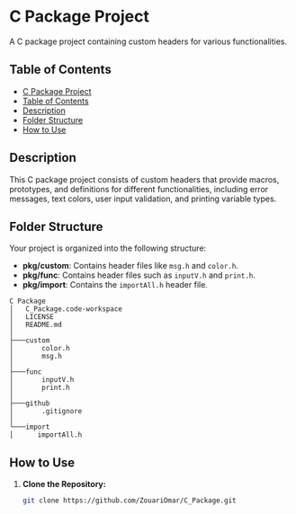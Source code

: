 # C Package Project

A C package project containing custom headers for various functionalities.

## Table of Contents
  - [C Package Project](#c-package-project)
  - [Table of Contents](#table-of-contents)
  - [Description](#description)
  - [Folder Structure](#folder-structure)
  - [How to Use](#how-to-Use)

## Description

This C package project consists of custom headers that provide macros, prototypes, and definitions for different functionalities, including error messages, text colors, user input validation, and printing variable types.

## Folder Structure

Your project is organized into the following structure:

- **pkg/custom**: Contains header files like `msg.h` and `color.h`.
- **pkg/func**: Contains header files such as `inputV.h` and `print.h`.
- **pkg/import**: Contains the `importAll.h` header file.

```plaintext
C Package
│   C_Package.code-workspace
│   LICENSE
│   README.md
│
├───custom
│       color.h
│       msg.h
│
├───func
│       inputV.h
│       print.h
│
├───github
│       .gitignore
│
└───import
│      importAll.h
```

## How to Use

1. **Clone the Repository:**

   ```bash
   git clone https://github.com/ZouariOmar/C_Package.git
